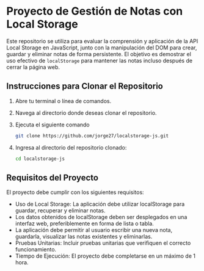 # Proyecto de Gestión de Notas con Local Storage

Este repositorio se utiliza para evaluar la comprensión y aplicación de la API Local Storage en JavaScript, junto con la manipulación del DOM para crear, guardar y eliminar notas de forma persistente. El objetivo es demostrar el uso efectivo de `localStorage` para mantener las notas incluso después de cerrar la página web.

## Instrucciones para Clonar el Repositorio

1. Abre tu terminal o línea de comandos.
2. Navega al directorio donde deseas clonar el repositorio.
3. Ejecuta el siguiente comando 

   ```bash
   git clone https://github.com/jorge27/localstorage-js.git

4. Ingresa al directorio del repositorio clonado:
    ````bash
    cd localstorage-js
    
## Requisitos del Proyecto
El proyecto debe cumplir con los siguientes requisitos:
- Uso de Local Storage: La aplicación debe utilizar localStorage para guardar, recuperar y eliminar notas.
- Los datos obtenidos de localStorage deben ser desplegados en una interfaz web, preferiblemente en forma de lista o tabla.
- La aplicación debe permitir al usuario escribir una nueva nota, guardarla, visualizar las notas existentes y eliminarlas.
- Pruebas Unitarias: Incluir pruebas unitarias que verifiquen el correcto funcionamiento.
- Tiempo de Ejecución: El proyecto debe completarse en un máximo de 1 hora.
